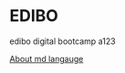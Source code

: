 # EDIBO

edibo digital bootcamp
a123



[About md langauge](https://github.com/adam-p/markdown-here/wiki/Markdown-Cheatsheet)
